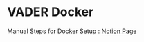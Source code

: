 # VADER Docker

Manual Steps for Docker Setup : [Notion Page
]([url](https://www.notion.so/Docker-Document-manual-steps-26ccedb4810780cd8cabf5fc44667052?source=copy_link))
